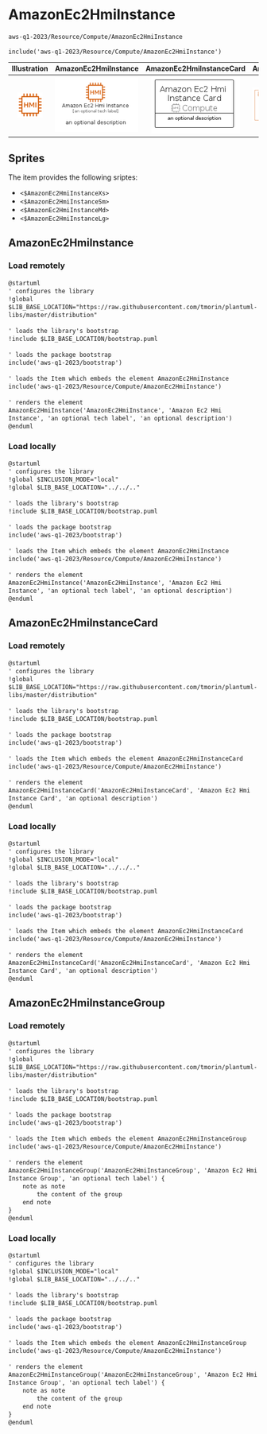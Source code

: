 # AmazonEc2HmiInstance


```text
aws-q1-2023/Resource/Compute/AmazonEc2HmiInstance
```

```text
include('aws-q1-2023/Resource/Compute/AmazonEc2HmiInstance')
```



| Illustration | AmazonEc2HmiInstance | AmazonEc2HmiInstanceCard | AmazonEc2HmiInstanceGroup |
| :---: | :---: | :---: | :---: |
| ![illustration for Illustration](../../../aws-q1-2023/Resource/Compute/AmazonEc2HmiInstance.png) | ![illustration for AmazonEc2HmiInstance](../../../aws-q1-2023/Resource/Compute/AmazonEc2HmiInstance.Local.png) | ![illustration for AmazonEc2HmiInstanceCard](../../../aws-q1-2023/Resource/Compute/AmazonEc2HmiInstanceCard.Local.png) | ![illustration for AmazonEc2HmiInstanceGroup](../../../aws-q1-2023/Resource/Compute/AmazonEc2HmiInstanceGroup.Local.png) |



## Sprites
The item provides the following sriptes:

- `<$AmazonEc2HmiInstanceXs>`
- `<$AmazonEc2HmiInstanceSm>`
- `<$AmazonEc2HmiInstanceMd>`
- `<$AmazonEc2HmiInstanceLg>`





## AmazonEc2HmiInstance

### Load remotely
```plantuml
@startuml
' configures the library
!global $LIB_BASE_LOCATION="https://raw.githubusercontent.com/tmorin/plantuml-libs/master/distribution"

' loads the library's bootstrap
!include $LIB_BASE_LOCATION/bootstrap.puml

' loads the package bootstrap
include('aws-q1-2023/bootstrap')

' loads the Item which embeds the element AmazonEc2HmiInstance
include('aws-q1-2023/Resource/Compute/AmazonEc2HmiInstance')

' renders the element
AmazonEc2HmiInstance('AmazonEc2HmiInstance', 'Amazon Ec2 Hmi Instance', 'an optional tech label', 'an optional description')
@enduml
```

### Load locally
```plantuml
@startuml
' configures the library
!global $INCLUSION_MODE="local"
!global $LIB_BASE_LOCATION="../../.."

' loads the library's bootstrap
!include $LIB_BASE_LOCATION/bootstrap.puml

' loads the package bootstrap
include('aws-q1-2023/bootstrap')

' loads the Item which embeds the element AmazonEc2HmiInstance
include('aws-q1-2023/Resource/Compute/AmazonEc2HmiInstance')

' renders the element
AmazonEc2HmiInstance('AmazonEc2HmiInstance', 'Amazon Ec2 Hmi Instance', 'an optional tech label', 'an optional description')
@enduml
```

## AmazonEc2HmiInstanceCard

### Load remotely
```plantuml
@startuml
' configures the library
!global $LIB_BASE_LOCATION="https://raw.githubusercontent.com/tmorin/plantuml-libs/master/distribution"

' loads the library's bootstrap
!include $LIB_BASE_LOCATION/bootstrap.puml

' loads the package bootstrap
include('aws-q1-2023/bootstrap')

' loads the Item which embeds the element AmazonEc2HmiInstanceCard
include('aws-q1-2023/Resource/Compute/AmazonEc2HmiInstance')

' renders the element
AmazonEc2HmiInstanceCard('AmazonEc2HmiInstanceCard', 'Amazon Ec2 Hmi Instance Card', 'an optional description')
@enduml
```

### Load locally
```plantuml
@startuml
' configures the library
!global $INCLUSION_MODE="local"
!global $LIB_BASE_LOCATION="../../.."

' loads the library's bootstrap
!include $LIB_BASE_LOCATION/bootstrap.puml

' loads the package bootstrap
include('aws-q1-2023/bootstrap')

' loads the Item which embeds the element AmazonEc2HmiInstanceCard
include('aws-q1-2023/Resource/Compute/AmazonEc2HmiInstance')

' renders the element
AmazonEc2HmiInstanceCard('AmazonEc2HmiInstanceCard', 'Amazon Ec2 Hmi Instance Card', 'an optional description')
@enduml
```

## AmazonEc2HmiInstanceGroup

### Load remotely
```plantuml
@startuml
' configures the library
!global $LIB_BASE_LOCATION="https://raw.githubusercontent.com/tmorin/plantuml-libs/master/distribution"

' loads the library's bootstrap
!include $LIB_BASE_LOCATION/bootstrap.puml

' loads the package bootstrap
include('aws-q1-2023/bootstrap')

' loads the Item which embeds the element AmazonEc2HmiInstanceGroup
include('aws-q1-2023/Resource/Compute/AmazonEc2HmiInstance')

' renders the element
AmazonEc2HmiInstanceGroup('AmazonEc2HmiInstanceGroup', 'Amazon Ec2 Hmi Instance Group', 'an optional tech label') {
    note as note
        the content of the group
    end note
}
@enduml
```

### Load locally
```plantuml
@startuml
' configures the library
!global $INCLUSION_MODE="local"
!global $LIB_BASE_LOCATION="../../.."

' loads the library's bootstrap
!include $LIB_BASE_LOCATION/bootstrap.puml

' loads the package bootstrap
include('aws-q1-2023/bootstrap')

' loads the Item which embeds the element AmazonEc2HmiInstanceGroup
include('aws-q1-2023/Resource/Compute/AmazonEc2HmiInstance')

' renders the element
AmazonEc2HmiInstanceGroup('AmazonEc2HmiInstanceGroup', 'Amazon Ec2 Hmi Instance Group', 'an optional tech label') {
    note as note
        the content of the group
    end note
}
@enduml
```

